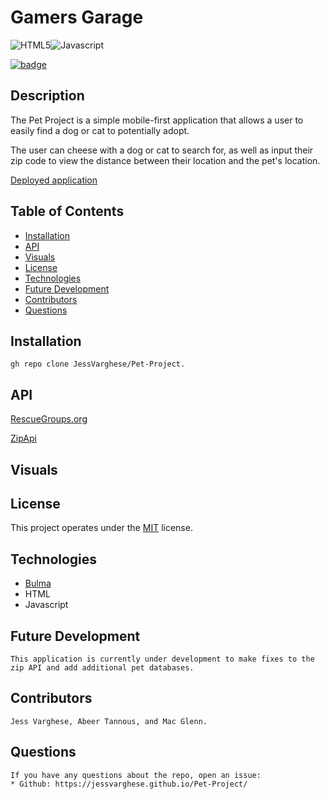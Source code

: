 # Gamers Garage
 ![HTML5](https://img.shields.io/badge/html5-%23E34F26.svg?style=for-the-badge&logo=html5&logoColor=white)![Javascript](https://img.shields.io/badge/JavaScript-F7DF1E?style=for-the-badge&logo=javascript&logoColor=black)

  [![badge](https://img.shields.io/badge/License-MIT-yellow.svg)]((https://opensource.org/licenses/MIT))
  
  ## Description
    
  The Pet Project is a simple mobile-first application that allows a user to easily find a dog or cat to potentially adopt.

  The user can cheese with a dog or cat to search for, as well as input their zip code to view the distance between their location and the pet's location.



[Deployed application](https://jessvarghese.github.io/Pet-Project/)

  ## Table of Contents

  * [Installation](#Installation)
  * [API](#api)
  * [Visuals](#usage)
  * [License](#license)
  * [Technologies](#technologies)
  * [Future Development](#future-development)
  * [Contributors](#contributors)
  * [Questions](#questions)
 

  ## Installation
    gh repo clone JessVarghese/Pet-Project.

  
 ## API
  [RescueGroups.org](https://rescuegroups.org/services/adoptable-pet-data-api/)

  [ZipApi](https://zipapi.us/)

 ## Visuals


  ## License
  This project operates under the [MIT](https://choosealicense.com/licenses/MIT/) license.

  ## Technologies

   * [Bulma](https://bulma.io/)
   * HTML
   * Javascript

## Future Development
    This application is currently under development to make fixes to the zip API and add additional pet databases.

## Contributors

    Jess Varghese, Abeer Tannous, and Mac Glenn.

## Questions
    If you have any questions about the repo, open an issue:
    * Github: https://jessvarghese.github.io/Pet-Project/